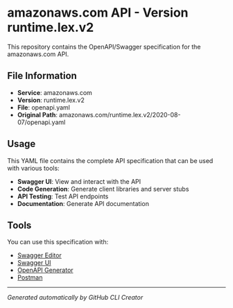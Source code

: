 # amazonaws.com API - Version runtime.lex.v2

This repository contains the OpenAPI/Swagger specification for the amazonaws.com API.

## File Information

- **Service**: amazonaws.com
- **Version**: runtime.lex.v2
- **File**: openapi.yaml
- **Original Path**: amazonaws.com/runtime.lex.v2/2020-08-07/openapi.yaml

## Usage

This YAML file contains the complete API specification that can be used with various tools:

- **Swagger UI**: View and interact with the API
- **Code Generation**: Generate client libraries and server stubs
- **API Testing**: Test API endpoints
- **Documentation**: Generate API documentation

## Tools

You can use this specification with:

- [Swagger Editor](https://editor.swagger.io/)
- [Swagger UI](https://swagger.io/tools/swagger-ui/)
- [OpenAPI Generator](https://openapi-generator.tech/)
- [Postman](https://www.postman.com/)

---

*Generated automatically by GitHub CLI Creator*
